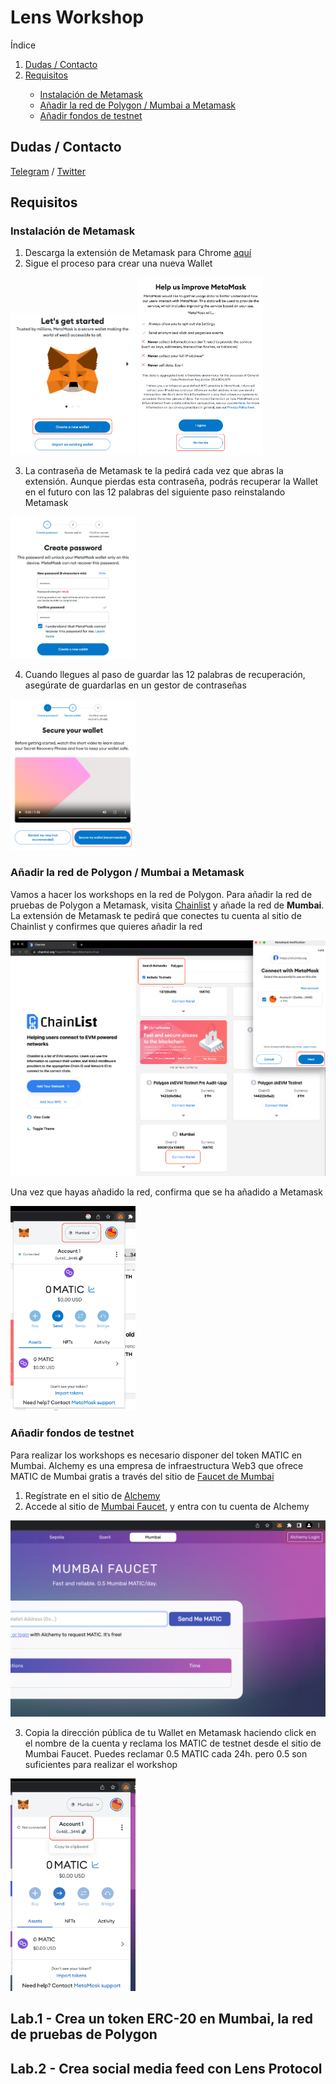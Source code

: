 # Lens Workshop

<!-- TABLE OF CONTENTS -->
Índice
<ol>
  <li>
    <a href="#dudas--contacto">Dudas / Contacto</a>
  </li>
  <li>
    <a href="#requisitos">Requisitos</a>
  </li>
  <ul>
    <li>
      <a href="#instalaci%C3%B3n-de-metamask">Instalación de Metamask</a>
    </li>
    <li>
      <a href="#a%C3%B1adir-la-red-de-polygon--mumbai-a-metamask">Añadir la red de Polygon / Mumbai a Metamask</a>
    </li>
    <li>
      <a href="#a%C3%B1adir-fondos-de-testnet">Añadir fondos de testnet</a>
    </li>
  </ul>
</ol>

## Dudas / Contacto

[Telegram](https://t.me/bartomolina) / [Twitter](https://twitter.com/bartomolina)

## Requisitos

### Instalación de Metamask

1. Descarga la extensión de Metamask para Chrome [aquí](https://chrome.google.com/webstore/detail/metamask/nkbihfbeogaeaoehlefnkodbefgpgknn?hl=es)
2. Sigue el proceso para crear una nueva Wallet

<img src="https://raw.githubusercontent.com/bartomolina/lens-workshop/main/img/readme/mm.1.png" width="200" /> <img src="https://raw.githubusercontent.com/bartomolina/lens-workshop/main/img/readme/mm.2.png" width="200" />

3. La contraseña de Metamask te la pedirá cada vez que abras la extensión. Aunque pierdas esta contraseña, podrás recuperar la Wallet en el futuro con las 12 palabras del siguiente paso reinstalando Metamask

<img src="https://raw.githubusercontent.com/bartomolina/lens-workshop/main/img/readme/mm.3.png" width="200" />

4. Cuando llegues al paso de guardar las 12 palabras de recuperación, asegúrate de guardarlas en un gestor de contraseñas

<img src="https://raw.githubusercontent.com/bartomolina/lens-workshop/main/img/readme/mm.4.png" width="200" />

### Añadir la red de Polygon / Mumbai a Metamask

Vamos a hacer los workshops en la red de Polygon. Para añadir la red de pruebas de Polygon a Metamask, visita [Chainlist](https://chainlist.org/?search=Polygon&testnets=true) y añade la red de **Mumbai**. La extensión de Metamask te pedirá que conectes tu cuenta al sitio de Chainlist y confirmes que quieres añadir la red

<img src="https://raw.githubusercontent.com/bartomolina/lens-workshop/main/img/readme/mm.5.png" width="600" />

Una vez que hayas añadido la red, confirma que se ha añadido a Metamask

<img src="https://raw.githubusercontent.com/bartomolina/lens-workshop/main/img/readme/mm.6.png" width="200" />

### Añadir fondos de testnet

Para realizar los workshops es necesario disponer del token MATIC en Mumbai. Alchemy es una empresa de infraestructura Web3 que ofrece MATIC de Mumbai gratis a través del sitio de [Faucet de Mumbai](https://mumbaifaucet.com/)

1. Regístrate en el sitio de [Alchemy](https://auth.alchemy.com/signup)
2. Accede al sitio de [Mumbai Faucet](https://mumbaifaucet.com/), y entra con tu cuenta de Alchemy

<img src="https://raw.githubusercontent.com/bartomolina/lens-workshop/main/img/readme/faucet.1.png" width="600" />

3. Copia la dirección pública de tu Wallet en Metamask haciendo click en el nombre de la cuenta y reclama los MATIC de testnet desde el sitio de Mumbai Faucet. Puedes reclamar 0.5 MATIC cada 24h. pero 0.5 son suficientes para realizar el workshop

<img src="https://raw.githubusercontent.com/bartomolina/lens-workshop/main/img/readme/mm.7.png" width="200" />

## Lab.1 - Crea un token ERC-20 en Mumbai, la red de pruebas de Polygon

## Lab.2 - Crea social media feed con Lens Protocol